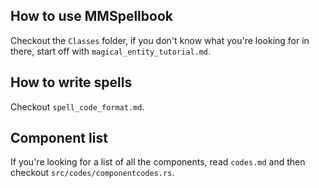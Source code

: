 ## How to use MMSpellbook
Checkout the `Classes` folder, if you don't know what you're looking for in there, start off with `magical_entity_tutorial.md`.

## How to write spells
Checkout `spell_code_format.md`.

## Component list
If you're looking for a list of all the components, read `codes.md` and then checkout `src/codes/componentcodes.rs`.
